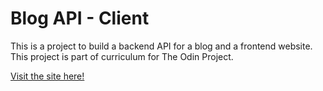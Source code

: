 # Blog API - Client

This is a project to build a backend API for a blog and a frontend website. This project is part of curriculum for The Odin Project.

[Visit the site here!](https://personal-blog-website.onrender.com)